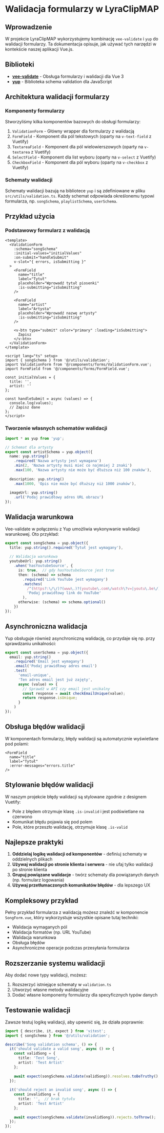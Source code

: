 # Walidacja formularzy w LyraClipMAP

## Wprowadzenie

W projekcie LyraClipMAP wykorzystujemy kombinację `vee-validate` i `yup` do walidacji formularzy. Ta dokumentacja opisuje, jak używać tych narzędzi w kontekście naszej aplikacji Vue.js.

## Biblioteki

- **[vee-validate](https://vee-validate.logaretm.com/v4/)** - Obsługa formularzy i walidacji dla Vue 3
- **[yup](https://github.com/jquense/yup)** - Biblioteka schema validation dla JavaScript

## Architektura walidacji formularzy

### Komponenty formularzy

Stworzyliśmy kilka komponentów bazowych do obsługi formularzy:

1. `ValidationForm` - Główny wrapper dla formularzy z walidacją
2. `FormField` - Komponent dla pól tekstowych (oparty na `v-text-field` z Vuetify)
3. `TextareaField` - Komponent dla pól wielowierszowych (oparty na `v-textarea` z Vuetify)
4. `SelectField` - Komponent dla list wyboru (oparty na `v-select` z Vuetify)
5. `CheckboxField` - Komponent dla pól wyboru (oparty na `v-checkbox` z Vuetify)

### Schematy walidacji

Schematy walidacji bazują na bibliotece `yup` i są zdefiniowane w pliku `src/utils/validation.ts`. Każdy schemat odpowiada określonemu typowi formularza, np. `songSchema`, `playlistSchema`, `userSchema`.

## Przykład użycia

### Podstawowy formularz z walidacją

```vue
<template>
  <ValidationForm
    :schema="songSchema"
    :initial-values="initialValues"
    :on-submit="handleSubmit"
    v-slot="{ errors, isSubmitting }"
  >
    <FormField
      name="title"
      label="Tytuł"
      placeholder="Wprowadź tytuł piosenki"
      :is-submitting="isSubmitting"
    />
    
    <FormField
      name="artist"
      label="Artysta"
      placeholder="Wprowadź nazwę artysty"
      :is-submitting="isSubmitting"
    />
    
    <v-btn type="submit" color="primary" :loading="isSubmitting">
      Zapisz
    </v-btn>
  </ValidationForm>
</template>

<script lang="ts" setup>
import { songSchema } from '@/utils/validation';
import ValidationForm from '@/components/forms/ValidationForm.vue';
import FormField from '@/components/forms/FormField.vue';

const initialValues = {
  title: '',
  artist: ''
};

const handleSubmit = async (values) => {
  console.log(values);
  // Zapisz dane
};
</script>
```

### Tworzenie własnych schematów walidacji

```typescript
import * as yup from 'yup';

// Schemat dla artysty
export const artistSchema = yup.object({
  name: yup.string()
    .required('Nazwa artysty jest wymagana')
    .min(2, 'Nazwa artysty musi mieć co najmniej 2 znaki')
    .max(100, 'Nazwa artysty nie może być dłuższa niż 100 znaków'),
  
  description: yup.string()
    .max(1000, 'Opis nie może być dłuższy niż 1000 znaków'),
  
  imageUrl: yup.string()
    .url('Podaj prawidłowy adres URL obrazu')
});
```

## Walidacja warunkowa

Vee-validate w połączeniu z Yup umożliwia wykonywanie walidacji warunkowej. Oto przykład:

```typescript
export const songSchema = yup.object({
  title: yup.string().required('Tytuł jest wymagany'),
  
  // Walidacja warunkowa
  youtubeUrl: yup.string()
    .when('hasYoutubeSource', {
      is: true,  // gdy hasYoutubeSource jest true
      then: (schema) => schema
        .required('Link YouTube jest wymagany')
        .matches(
          /^(https?:\/\/)?(www\.)?(youtube\.com\/watch\?v=|youtu\.be\/)([a-zA-Z0-9_-]{11})$/,
          'Podaj prawidłowy link do YouTube'
        ),
      otherwise: (schema) => schema.optional()
    })
});
```

## Asynchroniczna walidacja

Yup obsługuje również asynchroniczną walidację, co przydaje się np. przy sprawdzaniu unikalności:

```typescript
export const userSchema = yup.object({
  email: yup.string()
    .required('Email jest wymagany')
    .email('Podaj prawidłowy adres email')
    .test(
      'email-unique',
      'Ten adres email jest już zajęty',
      async (value) => {
        // Sprawdź w API czy email jest unikalny
        const response = await checkEmailUnique(value);
        return response.isUnique;
      }
    )
});
```

## Obsługa błędów walidacji

W komponentach formularzy, błędy walidacji są automatycznie wyświetlane pod polami:

```vue
<FormField
  name="title"
  label="Tytuł"
  :error-messages="errors.title"
/>
```

## Stylowanie błędów walidacji

W naszym projekcie błędy walidacji są stylowane zgodnie z designem Vuetify:

- Pole z błędem otrzymuje klasę `.is-invalid` i jest podświetlane na czerwono
- Komunikat błędu pojawia się pod polem
- Pole, które przeszło walidację, otrzymuje klasę `.is-valid`

## Najlepsze praktyki

1. **Oddzielaj logikę walidacji od komponentów** - definiuj schematy w oddzielnych plikach
2. **Używaj walidacji po stronie klienta i serwera** - nie ufaj tylko walidacji po stronie klienta
3. **Grupuj powiązane walidacje** - twórz schematy dla powiązanych danych (np. formularz logowania)
4. **Używaj przetłumaczonych komunikatów błędów** - dla lepszego UX

## Kompleksowy przykład

Pełny przykład formularza z walidacją możesz znaleźć w komponencie `SongForm.vue`, który wykorzystuje wszystkie opisane tutaj techniki:

- Walidacja wymaganych pól
- Walidacja formatów (np. URL YouTube)
- Walidacja warunkowa
- Obsługa błędów
- Asynchroniczne operacje podczas przesyłania formularza

## Rozszerzanie systemu walidacji

Aby dodać nowe typy walidacji, możesz:

1. Rozszerzyć istniejące schematy w `validation.ts`
2. Utworzyć własne metody walidacyjne
3. Dodać własne komponenty formularzy dla specyficznych typów danych

## Testowanie walidacji

Zawsze testuj logikę walidacji, aby upewnić się, że działa poprawnie:

```typescript
import { describe, it, expect } from 'vitest';
import { songSchema } from '@/utils/validation';

describe('Song validation schema', () => {
  it('should validate a valid song', async () => {
    const validSong = {
      title: 'Test Song',
      artist: 'Test Artist'
    };
    
    await expect(songSchema.validate(validSong)).resolves.toBeTruthy();
  });
  
  it('should reject an invalid song', async () => {
    const invalidSong = {
      title: '',  // brak tytułu
      artist: 'Test Artist'
    };
    
    await expect(songSchema.validate(invalidSong)).rejects.toThrow();
  });
});
```